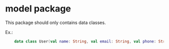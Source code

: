 # model package

This package should only contains data classes.

Ex.:

```kotlin
    data class User(val name: String, val email: String, val phone: String)
```